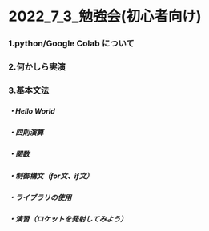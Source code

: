 # 2022_7_3_勉強会(初心者向け)
###  1.python/Google Colab について
###  2.何かしら実演
###  3.基本文法
#####  ・Hello World
#####  ・四則演算
#####  ・関数
#####  ・制御構文（for文、if文）
#####  ・ライブラリの使用
#####  ・演習（ロケットを発射してみよう）
